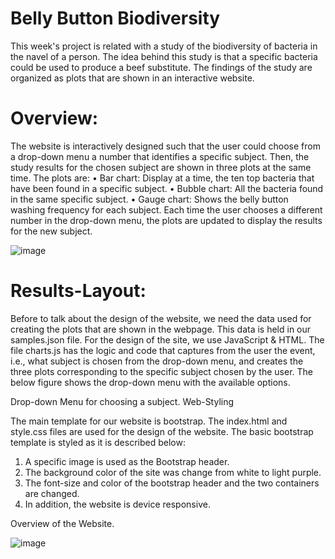 # Belly Button Biodiversity

This week's project is related with a study of the biodiversity of bacteria in the navel of a person. The idea behind this study is that a specific bacteria could be used to produce a beef substitute. The findings of the study are organized as plots that are shown in an interactive website.

# Overview:
The website is interactively designed such that the user could choose from a drop-down menu a number that identifies a specific subject. Then, the study results for the chosen subject are shown in three plots at the same time. The plots are:
•	Bar chart: Display at a time, the ten top bacteria that have been found in a specific subject.
•	Bubble chart: All the bacteria found in the same specific subject.
•	Gauge chart: Shows the belly button washing frequency for each subject.
Each time the user chooses a different number in the drop-down menu, the plots are updated to display the results for the new subject.

 ![image](https://user-images.githubusercontent.com/102339838/175798145-b91a9cec-7c6a-4221-a506-7103cc7834c6.png)

# Results-Layout:
Before to talk about the design of the website, we need the data used for creating the plots that are shown in the webpage. This data is held in our samples.json file. For the design of the site, we use JavaScript & HTML. The file charts.js has the logic and code that captures from the user the event, i.e., what subject is chosen from the drop-down menu, and creates the three plots corresponding to the specific subject chosen by the user. The below figure shows the drop-down menu with the available options.

Drop-down Menu for choosing a subject.
Web-Styling

The main template for our website is bootstrap. The index.html and style.css files are used for the design of the website. The basic bootstrap template is styled as it is described below:
1.	A specific image is used as the Bootstrap header.
2.	The background color of the site was change from white to light purple.
3.	The font-size and color of the bootstrap header and the two containers are changed.
4.	In addition, the website is device responsive.

Overview of the Website.

![image](https://user-images.githubusercontent.com/102339838/175798153-4da2da0e-ea57-40f9-a3c4-42c9bf96eb59.png)
